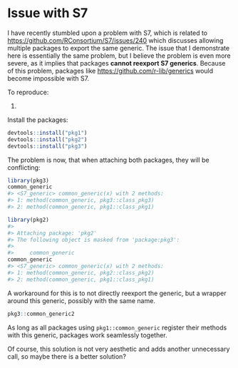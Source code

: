 # Issue with S7

I have recently stumbled upon a problem with S7, which is related to https://github.com/RConsortium/S7/issues/240 which discusses allowing multiple packages to export the same generic.
The issue that I demonstrate here is essentially the same problem, but I believe the problem is even more severe, as it implies that packages **cannot reexport S7 generics**.
Because of this problem, packages like https://github.com/r-lib/generics would become impossible with S7.

To reproduce:

1.
Install the packages:

```r
devtools::install("pkg1")
devtools::install("pkg2")
devtools::install("pkg3")
```

The problem is now, that when attaching both packages, they will be conflicting:

``` r
library(pkg3)
common_generic
#> <S7_generic> common_generic(x) with 2 methods:
#> 1: method(common_generic, pkg3::class_pkg3)
#> 2: method(common_generic, pkg1::class_pkg1)

library(pkg2)
#>
#> Attaching package: 'pkg2'
#> The following object is masked from 'package:pkg3':
#>
#>     common_generic
common_generic
#> <S7_generic> common_generic(x) with 2 methods:
#> 1: method(common_generic, pkg2::class_pkg2)
#> 2: method(common_generic, pkg1::class_pkg1)
```

A workaround for this is to not directly reexport the generic, but a wrapper around this generic, possibly with the same name.

```r
pkg3::common_generic2
```
As long as all packages using `pkg1::common_generic` register their methods with this generic, packages work seamlessly together.

Of course, this solution is not very aesthetic and adds another unnecessary call, so maybe there is a better solution?
